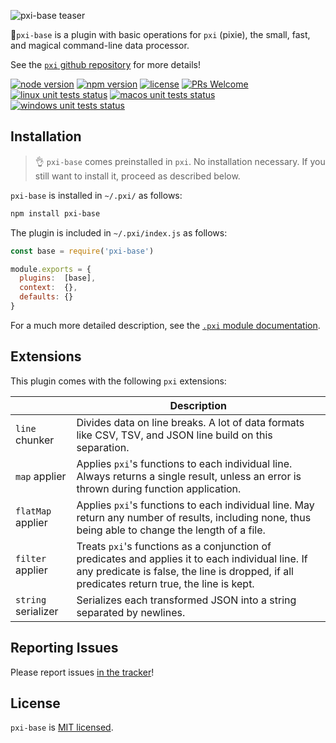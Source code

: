 ![pxi-base teaser][teaser]

🧚`pxi-base` is a plugin with basic operations for `pxi` (pixie), the small, fast, and magical command-line data processor.

See the [`pxi` github repository][pxi] for more details!

[![node version][shield-node]][node]
[![npm version][shield-npm]][npm-package]
[![license][shield-license]][license]
[![PRs Welcome][shield-prs]][contribute]
[![linux unit tests status][shield-unit-tests-linux]][actions]
[![macos unit tests status][shield-unit-tests-macos]][actions]
[![windows unit tests status][shield-unit-tests-windows]][actions]

## Installation

> :ok_hand: `pxi-base` comes preinstalled in `pxi`.
> No installation necessary.
> If you still want to install it, proceed as described below.

`pxi-base` is installed in `~/.pxi/` as follows:

```bash
npm install pxi-base
```

The plugin is included in `~/.pxi/index.js` as follows:

```js
const base = require('pxi-base')

module.exports = {
  plugins:  [base],
  context:  {},
  defaults: {}
}
```

For a much more detailed description, see the [`.pxi` module documentation][pxi-module].

## Extensions

This plugin comes with the following `pxi` extensions:

|                     | Description                                                                                                                                                                                      |
|---------------------|--------------------------------------------------------------------------------------------------------------------------------------------------------------------------------------------------|
| `line` chunker      | Divides data on line breaks. A lot of data formats like CSV, TSV, and JSON line build on this separation.                                                                                        |
| `map` applier       | Applies `pxi`'s functions to each individual line. Always returns a single result, unless an error is thrown during function application.                                                        |
| `flatMap` applier   | Applies `pxi`'s functions to each individual line. May return any number of results, including none, thus being able to change the length of a file.                                             |
| `filter` applier    | Treats `pxi`'s functions as a conjunction of predicates and applies it to each individual line. If any predicate is false, the line is dropped, if all predicates return true, the line is kept. |
| `string` serializer | Serializes each transformed JSON into a string separated by newlines.                                                                                                                            |

## Reporting Issues

Please report issues [in the tracker][issues]!

## License

`pxi-base` is [MIT licensed][license].

[actions]: https://github.com/Yord/pxi-base/actions
[contribute]: https://github.com/Yord/pxi
[issues]: https://github.com/Yord/pxi/issues
[license]: https://github.com/Yord/pxi-base/blob/master/LICENSE
[node]: https://nodejs.org/
[npm-package]: https://www.npmjs.com/package/pxi-base
[pxi]: https://github.com/Yord/pxi
[pxi-module]: https://github.com/Yord/pxi#pxi-module
[shield-license]: https://img.shields.io/npm/l/pxi-base?color=yellow&labelColor=313A42
[shield-node]: https://img.shields.io/node/v/pxi-base?color=red&labelColor=313A42
[shield-npm]: https://img.shields.io/npm/v/pxi-base.svg?color=orange&labelColor=313A42
[shield-prs]: https://img.shields.io/badge/PRs-welcome-green.svg?labelColor=313A42
[shield-unit-tests-linux]: https://github.com/Yord/pxi-base/workflows/linux/badge.svg?branch=master
[shield-unit-tests-macos]: https://github.com/Yord/pxi-base/workflows/macos/badge.svg?branch=master
[shield-unit-tests-windows]: https://github.com/Yord/pxi-base/workflows/windows/badge.svg?branch=master
[teaser]: https://github.com/Yord/pxi-base/blob/master/teaser.gif?raw=true